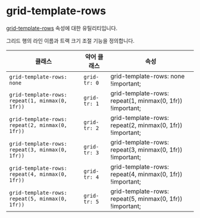 # grid-template-rows

[grid-template-rows](https://developer.mozilla.org/en-US/docs/Web/CSS/grid-template-rows) 속성에 대한 유틸리티입니다.

그리드 행의 라인 이름과 트랙 크기 조절 기능을 정의합니다.

<table>
  <thead>
    <tr>
      <th scope="col">클래스</th>
      <th scope="col">약어 클래스</th>
      <th scope="col">속성</th>
    </tr>
  </thead>
  <tbody>
  <!-- grid-template-rows: none -->
<tr>
  <td><code>grid-template-rows: none</code></td>
  <td><code>grid-tr: 0</code></td>
  <td><span class="code">grid-template-rows: none !important;</span></td>
</tr>

<!-- grid-template-rows: repeat(1, minmax(0, 1fr)) -->
<tr>
  <td><code>grid-template-rows: repeat(1, minmax(0, 1fr))</code></td>
  <td><code>grid-tr: 1</code></td>
  <td><span class="code">grid-template-rows: repeat(1, minmax(0, 1fr)) !important;</span></td>
</tr>

<!-- grid-template-rows: repeat(2, minmax(0, 1fr)) -->
<tr>
  <td><code>grid-template-rows: repeat(2, minmax(0, 1fr))</code></td>
  <td><code>grid-tr: 2</code></td>
  <td><span class="code">grid-template-rows: repeat(2, minmax(0, 1fr)) !important;</span></td>
</tr>

<!-- grid-template-rows: repeat(3, minmax(0, 1fr)) -->
<tr>
  <td><code>grid-template-rows: repeat(3, minmax(0, 1fr))</code></td>
  <td><code>grid-tr: 3</code></td>
  <td><span class="code">grid-template-rows: repeat(3, minmax(0, 1fr)) !important;</span></td>
</tr>

<!-- grid-template-rows: repeat(4, minmax(0, 1fr)) -->
<tr>
  <td><code>grid-template-rows: repeat(4, minmax(0, 1fr))</code></td>
  <td><code>grid-tr: 4</code></td>
  <td><span class="code">grid-template-rows: repeat(4, minmax(0, 1fr)) !important;</span></td>
</tr>

<!-- grid-template-rows: repeat(5, minmax(0, 1fr)) -->
<tr>
  <td><code>grid-template-rows: repeat(5, minmax(0, 1fr))</code></td>
  <td><code>grid-tr: 5</code></td>
  <td><span class="code">grid-template-rows: repeat(5, minmax(0, 1fr)) !important;</span></td>
</tr>

  </tbody>

</table>
